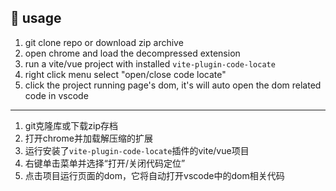 ## 🦄 usage

1. git clone repo or download zip archive
2. open chrome and load the decompressed extension
3. run a vite/vue project with installed `vite-plugin-code-locate`
4. right click menu select "open/close code locate"
5. click the project running page's dom, it's will auto open the dom related code in vscode

--------------------------------
1. git克隆库或下载zip存档
2. 打开chrome并加载解压缩的扩展
3. 运行安装了`vite-plugin-code-locate`插件的vite/vue项目
4. 右键单击菜单并选择“打开/关闭代码定位”
5. 点击项目运行页面的dom，它将自动打开vscode中的dom相关代码
